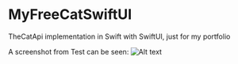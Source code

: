 # MyFreeCatSwiftUI


TheCatApi implementation in Swift with SwiftUI, just for my portfolio



A screenshot from Test can be seen:
![Alt text](/screenshots/Screenshot%202022-03-28%20at%2000.55.59.png?raw=true "Optional Title")

